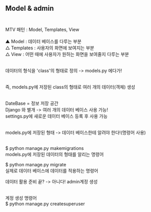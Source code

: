 ## Model & admin<br><br>

MTV 패턴 : Model, Templates, View<br><br>
    ▲ Model : 데이터 베이스를 다루는 부분<br>
    △ Templates : 사용자의 화면에 보여지는 부분<br>
    △ View : 어떤 때에 사용자가 원하는 화면을 보여줄지 다루는 부분<br><br>

데이터의 형식을 'class'의 형태로 정의 -> models.py 에다가!<br><br>

즉, models.py에 저장된 class의 형태로 여러 개의 데이터(객체) 생성<br><br>

DateBase = 정보 저장 공간<br>
Django 와 별개 -> 여러 개의 데이터 베이스 사용 가능!<br>
settings.py에 새로운 데이터 베이스 등록 후 사용 가능<br><br>

models.py에 저장된 형태 -> 데이터 베이스한테 알려야 한다!(명령어 사용)<br><br>

$ python manage.py makemigrations<br>
models.py에 저장된 데이터의 형태를 알리는 명령어<br>

$ python manage.py migrate<br>
실제로 데이터 베이스에 데이터를 적용하는 명령어<br>

데이터 활용 준비 끝? -> 아니다! admin계정 생성<br><br>

계정 생성 명령어<br>
$ python manage.py createsuperuser<br>
